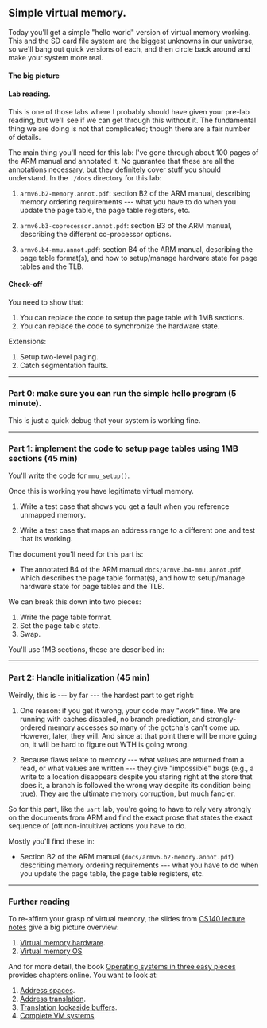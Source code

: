 ## Simple virtual memory.

Today you'll get a simple "hello world" version of virtual memory working.
This and the SD card file system are the biggest unknowns in our universe,
so we'll bang out quick versions of each, and then circle back around
and make your system more real.

#### The big picture

#### Lab reading.

This is one of those labs where I probably should have given your
pre-lab reading, but we'll see if we can get through this without it.
The fundamental thing we are doing is not that complicated; though there
are a fair number of details.

The main thing you'll need for this lab: I've gone through about 100
pages of the ARM manual and annotated it.  No guarantee that these
are all the annotations necessary, but they definitely cover stuff you
should understand.  In the `./docs` directory for this lab:
   1. `armv6.b2-memory.annot.pdf`: section B2 of the ARM manual, 
   describing memory ordering requirements ---
   what you have to do when you update the page table, the page table
   registers, etc.

   2. `armv6.b3-coprocessor.annot.pdf`: section B3 of the ARM manual,
   describing the different co-processor options.

   3. `armv6.b4-mmu.annot.pdf`: section B4 of the ARM manual, describing
   the page table format(s), and how to setup/manage hardware state for
   page tables and the TLB.

#### Check-off

You need to show that:
  1. You can replace the code to setup the page table with 1MB sections.
  2. You can replace the code to synchronize the hardware state.

Extensions:
   1. Setup two-level paging.
   2. Catch segmentation faults.

----------------------------------------------------------------------
### Part 0: make sure you can run the simple hello program (5 minute).

This is just a quick debug that your system is working fine.

----------------------------------------------------------------------
### Part 1: implement the code to setup page tables using 1MB sections (45 min)

You'll write the code for `mmu_setup()`.

Once this is working you have legitimate virtual memory.
   1. Write a test case that shows you get a fault when you reference
   unmapped memory.

   2. Write a test case that maps an address range to a different 
   one and test that its working.

The document you'll need for this part is:
  * The annotated B4 of the ARM manual `docs/armv6.b4-mmu.annot.pdf`,
  which describes the page table format(s), and how to setup/manage
  hardware state for page tables and the TLB.

We can break this down into two pieces:
  1. Write the page table format.
  2. Set the page table state.
  3. Swap.

You'll use 1MB sections, these are described in:

----------------------------------------------------------------------
### Part 2: Handle initialization (45 min)

Weirdly, this is --- by far --- the hardest part to get right:
  1. One reason: if you get it wrong, your code may "work" fine. We are 
  running with caches disabled, no branch prediction, and strongly-ordered
  memory accesses so many of the gotcha's can't come up.  However, later,
  they will.  And since at that point there will be more going on, it
  will be hard to figure out WTH is going wrong.

  2. Because flaws relate to memory --- what values are returned from
  a read, or what values are written --- they give "impossible" bugs
  (e.g., a write to a location disappears despite you staring right at
  the store that does it, a branch is followed the wrong way despite
  its condition being true).  They are the ultimate memory corruption,
  but much fancier.

So for this part, like the `uart` lab, you're going to have to rely very
strongly on the documents from ARM and find the exact prose that states
the exact sequence of (oft non-intuitive) actions you have to do.

Mostly you'll find these in:

   * Section B2 of the ARM manual (`docs/armv6.b2-memory.annot.pdf`)
   describing memory ordering requirements --- what you have to do when
   you update the page table, the page table registers, etc.

-----------------------------------------------------------------------
### Further reading

To re-affirm your grasp of virtual memory, the slides from 
[CS140 lecture notes](http://www.scs.stanford.edu/19wi-cs140/notes/) give
 a big picture overview:
  1. [Virtual memory hardware](http://www.scs.stanford.edu/19wi-cs140/notes/vm_hardware-print.pdf).
  2. [Virtual memory OS](http://www.scs.stanford.edu/19wi-cs140/notes/vm_os-print.pdf)


And for more detail, the book [Operating systems in three easy pieces](http://pages.cs.wisc.edu/~remzi/OSTEP/) provides chapters online.  You want to look at:
  1. [Address spaces](http://pages.cs.wisc.edu/~remzi/OSTEP/vm-intro.pdf).
  2. [Address translation](http://pages.cs.wisc.edu/~remzi/OSTEP/vm-mechanism.pdf).
  3. [Translation lookaside buffers](http://pages.cs.wisc.edu/~remzi/OSTEP/vm-tlbs.pdf).
  4. [Complete VM systems](http://pages.cs.wisc.edu/~remzi/OSTEP/vm-complete.pdf).


